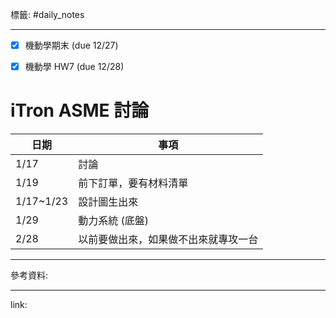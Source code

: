 標籤: #daily_notes 

---

- [x] 機動學期末 (due 12/27)
- [x] 機動學 HW7 (due 12/28)















# iTron ASME 討論

| 日期      | 事項                                 |
| --------- | ------------------------------------ |
| 1/17      | 討論                                 |
| 1/19      | 前下訂單，要有材料清單               |
| 1/17~1/23 | 設計圖生出來                         |
| 1/29      | 動力系統 (底盤)                      | 
| 2/28      | 以前要做出來，如果做不出來就專攻一台 |

---

參考資料:



---

link:

